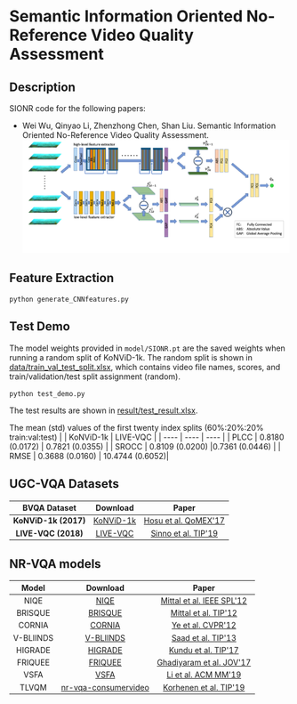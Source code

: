 # Semantic Information Oriented No-Reference Video Quality Assessment

## Description
SIONR code for the following papers:

- Wei Wu, Qinyao Li, Zhenzhong Chen, Shan Liu. Semantic Information Oriented No-Reference Video Quality Assessment.
![Framework](Framework.png)
## Feature Extraction
```
python generate_CNNfeatures.py
```

## Test Demo
The model weights provided in `model/SIONR.pt` are the saved weights when running a random split of KoNViD-1k. The random split is shown in [data/train_val_test_split.xlsx](https://github.com/lorenzowu/SIONR/blob/master/data/train_val_test_split.xlsx), which contains video file names, scores, and train/validation/test split assignment (random).
```
python test_demo.py
```
The test results are shown in [result/test_result.xlsx](https://github.com/lorenzowu/SIONR/blob/master/result/test_result.xlsx).

The mean (std) values of the first twenty index splits (60%:20%:20% train:val:test)
|       | KoNViD-1k | LIVE-VQC |
| ----  |    ----   |   ----  |
| PLCC  | 0.8180 (0.0172) | 0.7821 (0.0355) |
| SROCC | 0.8109 (0.0200) |0.7361 (0.0446) | 
| RMSE  | 0.3688 (0.0160) | 10.4744 (0.6052)|


## UGC-VQA Datasets
| BVQA Dataset | Download | Paper |
|:----:|:----:|:----:|
| **KoNViD-1k (2017)** |  [KoNViD-1k](http://database.mmsp-kn.de/konvid-1k-database.html)  | [Hosu et al. QoMEX'17](https://datasets.vqa.mmsp-kn.de/archives/papers/Hosu-Konvid-1k.pdf)
| **LIVE-VQC (2018)** |  [LIVE-VQC](https://live.ece.utexas.edu/research/LIVEVQC/index.html)  | [Sinno et al. TIP'19](https://ieeexplore.ieee.org/document/8463581)


## NR-VQA models
|    Model   | Download            | Paper             |
|:------------:|:-------------------:|:-------------------:|
| NIQE        | [NIQE](http://live.ece.utexas.edu/research/Quality/niqe_release.zip) | [Mittal et al. IEEE SPL'12](https://ieeexplore.ieee.org/document/6353522/)
| BRISQUE        | [BRISQUE](http://live.ece.utexas.edu/research/Quality/BRISQUE_release.zip) | [Mittal et al. TIP'12](https://ieeexplore.ieee.org/document/6272356/)
| CORNIA        | [CORNIA](http://www.umiacs.umd.edu/user.php?path=pengye/research/CORNIA_release_v0.zip) | [Ye et al. CVPR'12](https://ieeexplore.ieee.org/document/6247789)
| V-BLIINDS       | [V-BLIINDS](http://live.ece.utexas.edu/research/Quality/VideoBLIINDS_Code_MicheleSaad.zip) | [Saad et al. TIP'13](https://ieeexplore.ieee.org/abstract/document/6705673/)
| HIGRADE  | [HIGRADE](http://live.ece.utexas.edu/research/Quality/VideoBLIINDS_Code_MicheleSaad.zip) | [Kundu et al. TIP'17](https://ieeexplore.ieee.org/abstract/document/7885070)
| FRIQUEE | [FRIQUEE](http://live.ece.utexas.edu/research/Quality/FRIQUEE_Release.zip) | [Ghadiyaram et al. JOV'17](https://jov.arvojournals.org/article.aspx?articleid=2599945)
| VSFA        | [VSFA](https://github.com/lidq92/VSFA) | [Li et al. ACM MM'19](https://dl.acm.org/citation.cfm?doid=3343031.3351028)
| TLVQM       | [nr-vqa-consumervideo](https://github.com/jarikorhonen/nr-vqa-consumervideo) | [Korhenen et al. TIP'19](https://ieeexplore.ieee.org/document/8742797)

